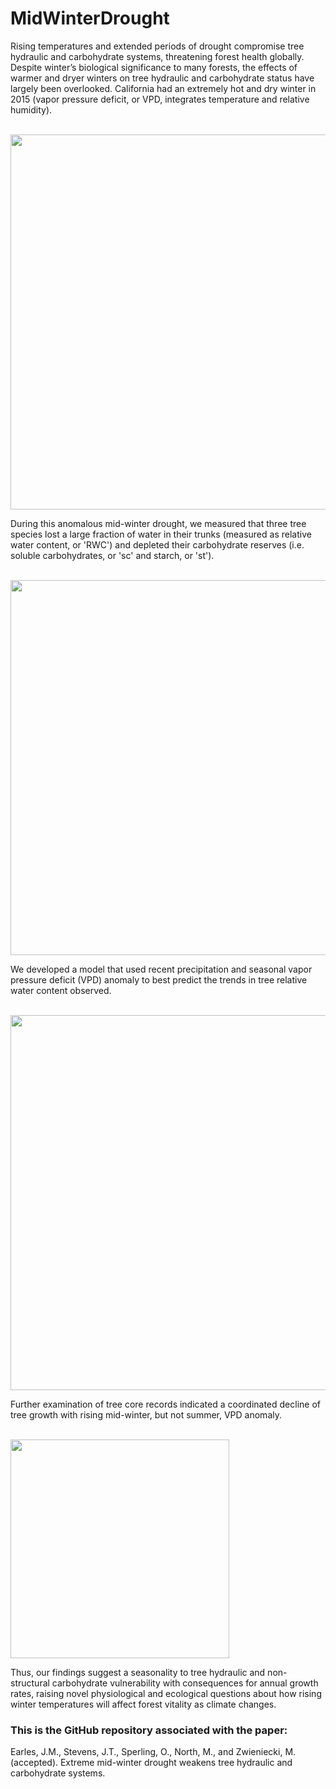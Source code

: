 # MidWinterDrought

Rising temperatures and extended periods of drought compromise tree hydraulic and carbohydrate systems, threatening forest health globally. Despite winter’s biological significance to many forests, the effects of warmer and dryer winters on tree hydraulic and carbohydrate status have largely been overlooked. California had an extremely hot and dry winter in 2015 (vapor pressure deficit, or VPD, integrates temperature and relative humidity).


<br><a href="url"><img src="https://github.com/masonearles/MidWinterDrought/blob/master/imgs_readme/MWD_Fig1.png" width = 600></a></br>

During this anomalous mid-winter drought, we measured that three tree species lost a large fraction of water in their trunks (measured as relative water content, or 'RWC') and depleted their carbohydrate reserves (i.e. soluble carbohydrates, or 'sc' and starch, or 'st'). 

<br><a href="url"><img src="https://github.com/masonearles/MidWinterDrought/blob/master/imgs_readme/MWD_Fig2.png" width = 600></a></br>

We developed a model that used recent precipitation and seasonal vapor pressure deficit (VPD) anomaly to best predict the trends in tree relative water content observed. 

<br><a href="url"><img src="https://github.com/masonearles/MidWinterDrought/blob/master/imgs_readme/MWD_Fig3.png" width = 600></a></br>

Further examination of tree core records indicated a coordinated decline of tree growth with rising mid-winter, but not summer, VPD anomaly. 

<br><a href="url"><img src="https://github.com/masonearles/MidWinterDrought/blob/master/imgs_readme/MWD_Fig4.png" width = 350></a></br>

Thus, our findings suggest a seasonality to tree hydraulic and non-structural carbohydrate vulnerability with consequences for annual growth rates, raising novel physiological and ecological questions about how rising winter temperatures will affect forest vitality as climate changes.

### This is the GitHub repository associated with the paper:

Earles, J.M., Stevens, J.T., Sperling, O., North, M., and Zwieniecki, M. (accepted). Extreme mid-winter drought weakens tree hydraulic and carbohydrate systems.
